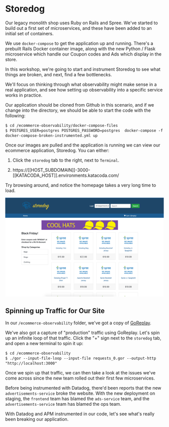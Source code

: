 
# Storedog

Our legacy monolith shop uses Ruby on Rails and Spree. We've started to build out a first set of microservices, and these have been added to an initial set of containers.

We use `docker-compose` to get the application up and running. There's a prebuilt Rails Docker container image, along with the new Python / Flask microservice which handle our Coupon codes and Ads which display in the store.

In this workshop, we're going to start and instrument Storedog to see what things are broken, and next, find a few bottlenecks.

We'll focus on thinking through what observability might make sense in a real application, and see how setting up observability into a specific service works in practice.

Our application should be cloned from Github in this scenario, and if we change into the directory, we should be able to start the code with the following:

```
$ cd /ecommerce-observability/docker-compose-files
$ POSTGRES_USER=postgres POSTGRES_PASSWORD=postgres  docker-compose -f docker-compose-broken-instrumented.yml up
```

Once our images are pulled and the application is running we can view our ecommerce application, Storedog. You can either:

1. Click the `storedog` tab to the right, next to `Terminal`.

1. https://[[HOST_SUBDOMAIN]]-3000-[[KATACODA_HOST]].environments.katacoda.com/

Try browsing around, and notice the homepage takes a very long time to load. 

![storedog](https://github.com/burningion/katacoda-tracing-datadog/raw/master/assets/ecommerce/storedog.png)

## Spinning up Traffic for Our Site

In our `/ecommerce-observability` folder, we've got a copy of [GoReplay](https://goreplay.org).

We've also got a capture of "production" traffic using GoReplay. Let's spin up an infinite loop of that traffic. Click the "+" sign next to the `storedog` tab, and open a new terminal to spin it up:

```
$ cd /ecommerce-observability
$ ./gor --input-file-loop --input-file requests_0.gor --output-http "http://localhost:3000"
```

Once we spin up that traffic, we can then take a look at the issues we've come across since the new team rolled out their first few microservices.

Before being instrumented with Datadog, there'd been reports that the new `advertisements-service` broke the website. With the new deployment on staging, the `frontend` team has blamed the `ads-service` team, and the `advertisements-service` team has blamed the ops team.

With Datadog and APM instrumented in our code, let's see what's really been breaking our application.
